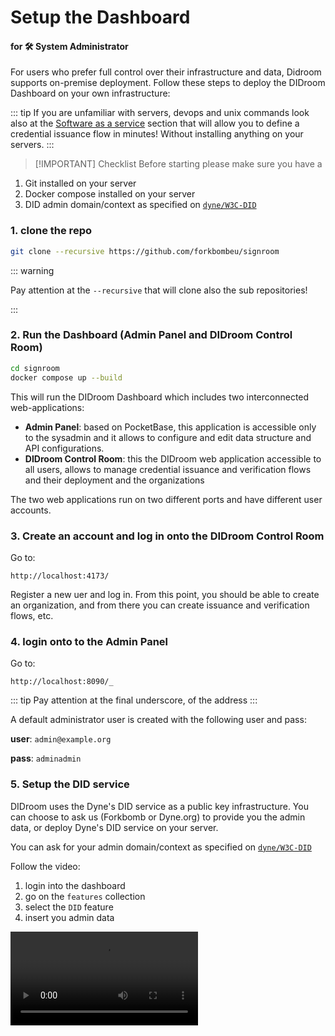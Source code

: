 # Setup the Dashboard

#### for 🛠️ System Administrator

For users who prefer full control over their infrastructure and data, Didroom supports on-premise deployment. Follow these steps to deploy the DIDroom Dashboard on your own infrastructure:

::: tip
If you are unfamiliar with servers, devops and unix commands look also at the [Software as a service](/guides/1_orgadmin/) section that will allow you to define a credential issuance flow in minutes! Without installing anything on your servers.
:::

> [!IMPORTANT] Checklist
> Before starting please make sure you have a

1. Git installed on your server
1. Docker compose installed on your server
1. DID admin domain/context as specified on [`dyne/W3C-DID`](https://github.com/dyne/W3C-DID?tab=readme-ov-file#claim-your-own-domain-context-as-an-admin)
<!-- 1. Caddy
1. Firewall acess -->


### 1. clone the repo

```bash
git clone --recursive https://github.com/forkbombeu/signroom
```

::: warning

Pay attention at the `--recursive` that will clone also the sub repositories!

:::


### 2. Run the Dashboard (Admin Panel and DIDroom Control Room)

```bash
cd signroom
docker compose up --build
```

This will run the DIDroom Dashboard which includes two interconnected web-applications:
- **Admin Panel**: based on PocketBase, this application is accessible only to the sysadmin and it allows to configure and edit data structure and API configurations.
- **DIDroom Control Room**: this the DIDroom web application accessible to all users, allows to manage credential issuance and verification flows and their deployment and the organizations


The two web applications run on two different ports and have different user accounts.



### 3. Create an account and log in onto the DIDroom Control Room 

Go to:

```http
http://localhost:4173/
```

Register a new uer and log in. From this point, you should be able to create an organization, and from there you can create issuance and verification flows, etc.



### 4. login onto to the Admin Panel

Go to:

```http
http://localhost:8090/_
```

::: tip
Pay attention at the final underscore, of the address
:::


A default administrator user is created with the following user and pass:

**user**: `admin@example.org`

**pass**: `adminadmin`



### 5. Setup the DID service

DIDroom uses the Dyne's DID service as a public key infrastructure. You can choose to ask us (Forkbomb or Dyne.org) to provide you the admin data, or deploy Dyne's DID service on your server. 

You can ask for your admin domain/context as specified on [`dyne/W3C-DID`](https://github.com/dyne/W3C-DID?tab=readme-ov-file#claim-your-own-domain-context-as-an-admin)

Follow the video:

1. login into the dashboard
2. go on the `features` collection
3. select the `DID` feature
4. insert you admin data

<video controls src="https://raw.githubusercontent.com/ForkbombEu/signroom/main/screenshots/videos/setup-did.webm" />

